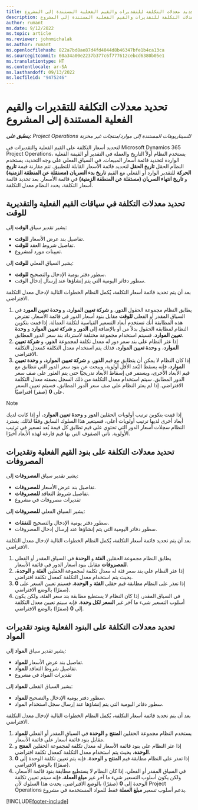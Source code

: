 ```yaml
---
title: تحديد معدلات التكلفة للتقديرات والقيم الفعلية المستندة إلى المشروع
description: يوفر هذا المقال معلومات حول كيفية تحديد معدلات التكلفة للتقديرات والقيم الفعلية المستندة إلى المشروع.
author: rumant
ms.date: 9/12/2022
ms.topic: article
ms.reviewer: johnmichalak
ms.author: rumant
ms.openlocfilehash: 822a7bd8ae87d4fd4044d8b46347bfe1b4ca13ca
ms.sourcegitcommit: 60a34a00e2237b377c6f777612cebcd6380b05e1
ms.translationtype: HT
ms.contentlocale: ar-SA
ms.lasthandoff: 09/13/2022
ms.locfileid: "9475246"
---
```

# <a name="determine-cost-rates-for-project-based-estimates-and-actuals"></a>تحديد معدلات التكلفة للتقديرات والقيم الفعلية المستندة إلى المشروع

_**ينطبق على:** Project Operations للسيناريوهات المستندة إلى موارد/منتجات غير مخزنة‬_

لتحديد أسعار التكلفة على القيم الفعلية والتقديرات في Microsoft Dynamics 365 Project Operations، يستخدم النظام أولاً التاريخ والعملة في التقدير أو القيمة الفعلية الواردة لتحديد قائمة أسعار المبيعات. في السياق الفعلي على وجه التحديد، يستخدم النظام الحقل **تاريخ الحقل** لتحديد قائمة الأسعار القابلة للتطبيق. تتم مقارنة قيمة **تاريخ الحركة** للتقدير الوارد أو الفعلي مع القيم **تاريخ بدء السريان (مستقلة عن المنطقة الزمنية)** و **تاريخ انتهاء السريان (مستقلة عن المنطقة الزمنية)** في قائمة الأسعار. بعد تحديد قائمة أسعار التكلفة، يحدد النظام معدل التكلفة.

## <a name="determining-cost-rates-in-estimate-and-actual-contexts-for-time"></a>تحديد معدلات التكلفة في سياقات القيم الفعلية والتقديرية للوقت

يشير تقدير سياق **الوقت** إلى:

- تفاصيل بند عرض الأسعار **للوقت**.
- تفاصيل شروط العقد **للوقت**.
- تعيينات مورد لمشروع.

يشير السياق الفعلي **للوقت** إلى:

- سطور دفتر يومية الإدخال والتصحيح **للوقت**.
- سطور دفاتر اليومية التي يتم إنشاؤها عند إرسال إدخال الوقت.

بعد أن يتم تحديد قائمة أسعار التكلفة، يُكمل النظام الخطوات التالية لإدخال معدل التكلفة الافتراضي.

1. يطابق النظام مجموعة الحقول **الدور**، و **شركة تعيين الموارد**، و **وحدة تعيين المورد** في السياق المقدر أو الفعلي **للوقت** مقابل بنود أسعار الدور في قائمة الأسعار. تفترض هذه المطابقة أنك تستخدم أبعاد التسعير القياسية لتكلفة العمالة. إذا قمت بتكوين النظام لمطابقة الحقول بدلاً من أو بالإضافة إلى **الدور** و **شركة تعيين الموارد** و **وحدة تعيين الموارد**، فسيتم استخدام مجموعة مختلفة لاسترداد بند سعر الدور المطابق.
1. إذا عثر النظام على بند سعر دور له معدل تكلفة لمجموعة **الدور**، و **شركة تعيين الموارد**، و **وحدة تعيين الموارد**، فذلك يتم استخدام معدل التكلفة كمعدل التكلفة الافتراضي.
1. إذا كان النظام لا يمكن أن يتطابق مع قيم **الدور**، و **شركة تعيين الموارد**، و **وحدة تعيين الموارد**، فإنه يسقط البُعد الأقل أولوية، ويبحث عن بنود سعر الدور التي تتطابق مع قيم الأبعاد الأخرى، ويستمر في إسقاط الأبعاد تدريجيًا حتى يتم العثور على صف سعر الدور المطابق. سيتم استخدام معدل التكلفة من ذلك السجل بصفته معدل التكلفة الافتراضي. إذا لم يعثر النظام على صف سعر الدور المطابق، فسيتم تعيين السعر على **0** (صفر) افتراضيًا.

> [!NOTE]
> إذا قمت بتكوين ترتيب أولويات الحقلين **الدور** و **وحدة تعيين الموارد**، أو إذا كانت لديك أبعاد أخرى لديها ترتيب أولويات أعلى، فسيتغير هذا السلوك السابق وفقًا لذلك. يسترد النظام سجلات أسعار الدور التي تحتوي على قيم تطابق كل قيمة بُعد تسعير في ترتيب الأولوية. تأتي الصفوف التي بها قيم فارغة لهذه الأبعاد أخيرًا.

## <a name="determining-cost-rates-on-actual-and-estimate-lines-for-expense"></a>تحديد معدلات التكلفة على بنود القيم الفعلية وتقديرات المصروفات

يشير تقدير سياق **المصروفات** إلى:

- تفاصيل بند عرض الأسعار **للمصروفات**.
- تفاصيل شروط التعاقد **للمصروفات**.
- تقديرات مصروفات في مشروع

يشير السياق الفعلي **للمصروفات** إلى:

- سطور دفتر يومية الإدخال والتصحيح **للنفقات**.
- سطور دفاتر اليومية التي يتم إنشاؤها عند إرسال إدخال المصروفات.

بعد أن يتم تحديد قائمة أسعار التكلفة، يُكمل النظام الخطوات التالية لإدخال معدل التكلفة الافتراضي.

1. يطابق النظام مجموعة الحقلين **الفئة** و **الوحدة** في السياق المقدر أو الفعلي **للمصروفات** مقابل بنود أسعار الدور في قائمة الأسعار.
1. إذا عثر النظام على بند سعر فئة له معدل تكلفة لمجموعة الحقلين **الفئة** و **الوحدة**، بحيث يتم استخدام معدل التكلفة كمعدل تكلفة افتراضي.
1. إذا تعذر على النظام مطابقة قيم حقلي **الفئة** و **الوحدة**، فسيتم تعيين السعر على **0** (صفرًا) بالوضع الافتراضي.
1. في السياق المقدر، إذا كان النظام لا يستطيع مطابقة بند سعر الفئة، ولكن يكون أسلوب التسعير شيء ما آخر غير **السعر لكل وحدة**، فإنه سيتم تعيين معدل التكلفة إلى **0** (صفرًا) بالوضع الافتراضي.

## <a name="determining-cost-rates-on-actual-and-estimate-lines-for-material"></a>تحديد معدلات التكلفة على البنود الفعلية وبنود تقديرات المواد

يشير تقدير سياق **المواد** إلى:

- تفاصيل بند عرض الأسعار **للمواد**.
- تفاصيل شروط التعاقد **للمواد**.
- تقديرات المواد في مشروع

يشير السياق الفعلي **للمواد** إلى:

- سطور دفتر يومية الإدخال والتصحيح **للمواد**.
- سطور دفاتر اليومية التي يتم إنشاؤها عند إرسال ‏‫سجل استخدام المواد‬.

بعد أن يتم تحديد قائمة أسعار التكلفة، يُكمل النظام الخطوات التالية لإدخال معدل التكلفة الافتراضي.

1. يستخدم النظام مجموعة الحقلين **المنتج** و **الوحدة** في السياق المقدر أو الفعلي **للمواد** مقابل بنود قائمة أسعار على قائمة الأسعار.
1. إذا عثر النظام على بنود قائمة الأسعار له معدل تكلفة لمجموعة الحقلين **المنتج** و **الوحدة**، بحيث يتم استخدام معدل التكلفة كمعدل تكلفة افتراضي.
1. إذا تعذر على النظام مطابقة قيم **المنتج** و **الوحدة**، فإنه يتم تعيين تكلفة الوحدة إلى **0** (صفرًا) بالوضع الافتراضي.
1. في السياق المقدر أو الفعلي، إذا كان النظام لا يستطيع مطابقة بنود قائمة الأسعار، ولكن يكون أسلوب التسعير شيء ما آخر غير **مبلغ العملة**، فإنه سيتم تعيين تكلفة الوحدة إلى **0** (صفرًا) بالوضع الافتراضي. يحدث هذا السلوك لأن Project Operations يدعم أسلوب تسعير **مبلغ العملة** فقط للمواد المستخدمة في مشروع.

[!INCLUDE[footer-include](../includes/footer-banner.md)]
